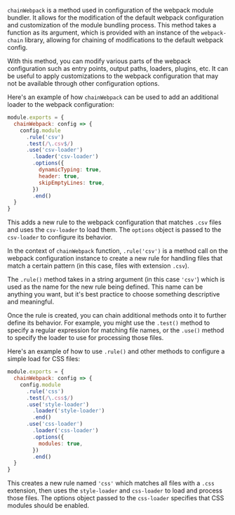 `chainWebpack` is a method used in configuration of the webpack module bundler. It allows for the modification of the default webpack configuration and customization of the module bundling process. This method takes a function as its argument, which is provided with an instance of the `webpack-chain` library, allowing for chaining of modifications to the default webpack config. 

With this method, you can modify various parts of the webpack configuration such as entry points, output paths, loaders, plugins, etc. It can be useful to apply customizations to the webpack configuration that may not be available through other configuration options.

Here's an example of how `chainWebpack` can be used to add an additional loader to the webpack configuration:

```javascript
module.exports = {
  chainWebpack: config => {
    config.module
      .rule('csv')
      .test(/\.csv$/)
      .use('csv-loader')
        .loader('csv-loader')
        .options({
          dynamicTyping: true,
          header: true,
          skipEmptyLines: true,
        })
        .end()
  }
}
```

This adds a new rule to the webpack configuration that matches `.csv` files and uses the `csv-loader` to load them. The `options` object is passed to the `csv-loader` to configure its behavior.


In the context of `chainWebpack` function, `.rule('csv')` is a method call on the webpack configuration instance to create a new rule for handling files that match a certain pattern (in this case, files with extension `.csv`). 

The `.rule()` method takes in a string argument (in this case `'csv'`) which is used as the name for the new rule being defined. This name can be anything you want, but it's best practice to choose something descriptive and meaningful.

Once the rule is created, you can chain additional methods onto it to further define its behavior. For example, you might use the `.test()` method to specify a regular expression for matching file names, or the `.use()` method to specify the loader to use for processing those files.

Here's an example of how to use `.rule()` and other methods to configure a simple load for CSS files:

```javascript
module.exports = {
  chainWebpack: config => {
    config.module
      .rule('css')
      .test(/\.css$/)
      .use('style-loader')
        .loader('style-loader')
        .end()
      .use('css-loader')
        .loader('css-loader')
        .options({
          modules: true,
        })
        .end()
  }
}
```

This creates a new rule named `'css'` which matches all files with a `.css` extension, then uses the `style-loader` and `css-loader` to load and process those files. The options object passed to the `css-loader` specifies that CSS modules should be enabled.